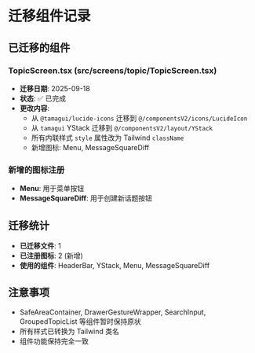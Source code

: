 # 迁移组件记录

## 已迁移的组件

### TopicScreen.tsx (src/screens/topic/TopicScreen.tsx)
- **迁移日期**: 2025-09-18
- **状态**: ✅ 已完成
- **更改内容**:
  - 从 `@tamagui/lucide-icons` 迁移到 `@/componentsV2/icons/LucideIcon`
  - 从 `tamagui` YStack 迁移到 `@/componentsV2/layout/YStack`
  - 所有内联样式 `style` 属性改为 Tailwind `className`
  - 新增图标: Menu, MessageSquareDiff

### 新增的图标注册
- **Menu**: 用于菜单按钮
- **MessageSquareDiff**: 用于创建新话题按钮

## 迁移统计
- **已迁移文件**: 1
- **已注册图标**: 2 (新增)
- **使用的组件**: HeaderBar, YStack, Menu, MessageSquareDiff

## 注意事项
- SafeAreaContainer, DrawerGestureWrapper, SearchInput, GroupedTopicList 等组件暂时保持原状
- 所有样式已转换为 Tailwind 类名
- 组件功能保持完全一致
